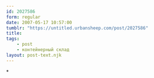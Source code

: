 ```yaml
---
id: 2027586
form: regular
date: 2007-05-17 10:57:00
tumblr: "https://untitled.urbansheep.com/post/2027586"
title:
tags:
    - post
    - контейнерный склад
layout: post-text.njk
---
```


<p>*</p>

